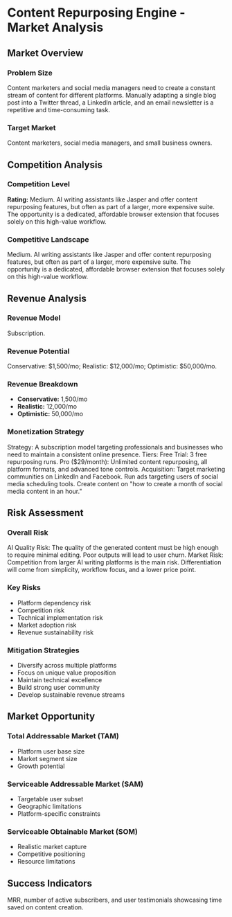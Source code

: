 # Content Repurposing Engine - Market Analysis

## Market Overview

### Problem Size
Content marketers and social media managers need to create a constant stream of content for different platforms. Manually adapting a single blog post into a Twitter thread, a LinkedIn article, and an email newsletter is a repetitive and time-consuming task.

### Target Market
Content marketers, social media managers, and small business owners.

## Competition Analysis

### Competition Level
**Rating:** Medium. AI writing assistants like Jasper and offer content repurposing features, but often as part of a larger, more expensive suite. The opportunity is a dedicated, affordable browser extension that focuses solely on this high-value workflow.

### Competitive Landscape
Medium. AI writing assistants like Jasper and offer content repurposing features, but often as part of a larger, more expensive suite. The opportunity is a dedicated, affordable browser extension that focuses solely on this high-value workflow.

## Revenue Analysis

### Revenue Model
Subscription.

### Revenue Potential
Conservative: $1,500/mo; Realistic: $12,000/mo; Optimistic: $50,000/mo.

### Revenue Breakdown
- **Conservative:** 1,500/mo
- **Realistic:** 12,000/mo
- **Optimistic:** 50,000/mo

### Monetization Strategy
Strategy: A subscription model targeting professionals and businesses who need to maintain a consistent online presence. Tiers: Free Trial: 3 free repurposing runs. Pro ($29/month): Unlimited content repurposing, all platform formats, and advanced tone controls. Acquisition: Target marketing communities on LinkedIn and Facebook. Run ads targeting users of social media scheduling tools. Create content on "how to create a month of social media content in an hour."

## Risk Assessment

### Overall Risk
AI Quality Risk: The quality of the generated content must be high enough to require minimal editing. Poor outputs will lead to user churn. Market Risk: Competition from larger AI writing platforms is the main risk. Differentiation will come from simplicity, workflow focus, and a lower price point.

### Key Risks
- Platform dependency risk
- Competition risk
- Technical implementation risk
- Market adoption risk
- Revenue sustainability risk

### Mitigation Strategies
- Diversify across multiple platforms
- Focus on unique value proposition
- Maintain technical excellence
- Build strong user community
- Develop sustainable revenue streams

## Market Opportunity

### Total Addressable Market (TAM)
- Platform user base size
- Market segment size
- Growth potential

### Serviceable Addressable Market (SAM)
- Targetable user subset
- Geographic limitations
- Platform-specific constraints

### Serviceable Obtainable Market (SOM)
- Realistic market capture
- Competitive positioning
- Resource limitations

## Success Indicators
MRR, number of active subscribers, and user testimonials showcasing time saved on content creation.
